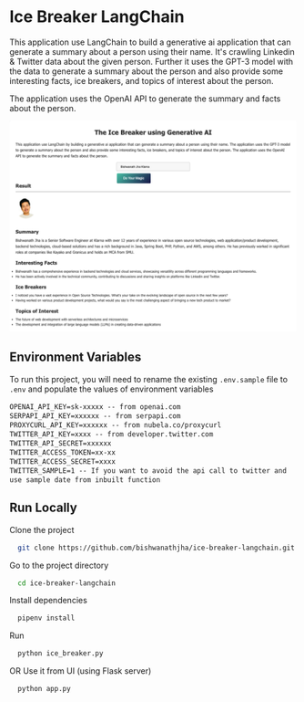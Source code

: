 # Ice Breaker LangChain
This application use LangChain to build a generative ai application that can generate a summary about 
a person using their name. It's crawling Linkedin & Twitter data about the given person. Further it uses the 
GPT-3 model with the data to generate a summary about the person and also provide some interesting facts, ice breakers, 
and topics of interest about the person. 

The application uses the OpenAI API to generate the summary and facts about the person.

![Logo](banner.png)

## Environment Variables

To run this project, you will need to rename the existing `.env.sample` file to `.env` and populate the values of environment variables

```
OPENAI_API_KEY=sk-xxxxx -- from openai.com
SERPAPI_API_KEY=xxxxxx -- from serpapi.com
PROXYCURL_API_KEY=xxxxxx -- from nubela.co/proxycurl
TWITTER_API_KEY=xxxx -- from developer.twitter.com
TWITTER_API_SECRET=xxxxxx
TWITTER_ACCESS_TOKEN=xx-xx
TWITTER_ACCESS_SECRET=xxxx
TWITTER_SAMPLE=1 -- If you want to avoid the api call to twitter and use sample date from inbuilt function
```

## Run Locally
Clone the project

```bash
  git clone https://github.com/bishwanathjha/ice-breaker-langchain.git
```

Go to the project directory

```bash
  cd ice-breaker-langchain
```

Install dependencies

```bash
  pipenv install
```
Run

```bash
  python ice_breaker.py
```
OR Use it from UI (using Flask server)

```bash
  python app.py
```



